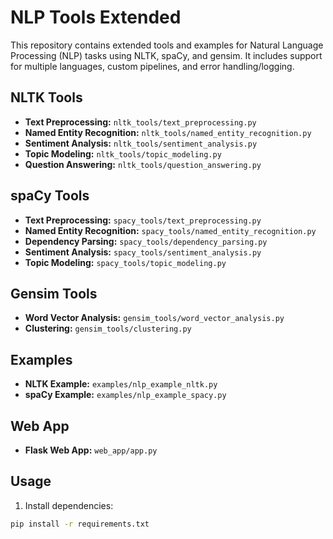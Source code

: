 # NLP Tools Extended

This repository contains extended tools and examples for Natural Language Processing (NLP) tasks using NLTK, spaCy, and gensim. It includes support for multiple languages, custom pipelines, and error handling/logging.

## NLTK Tools

- **Text Preprocessing:** `nltk_tools/text_preprocessing.py`
- **Named Entity Recognition:** `nltk_tools/named_entity_recognition.py`
- **Sentiment Analysis:** `nltk_tools/sentiment_analysis.py`
- **Topic Modeling:** `nltk_tools/topic_modeling.py`
- **Question Answering:** `nltk_tools/question_answering.py`

## spaCy Tools

- **Text Preprocessing:** `spacy_tools/text_preprocessing.py`
- **Named Entity Recognition:** `spacy_tools/named_entity_recognition.py`
- **Dependency Parsing:** `spacy_tools/dependency_parsing.py`
- **Sentiment Analysis:** `spacy_tools/sentiment_analysis.py`
- **Topic Modeling:** `spacy_tools/topic_modeling.py`

## Gensim Tools

- **Word Vector Analysis:** `gensim_tools/word_vector_analysis.py`
- **Clustering:** `gensim_tools/clustering.py`

## Examples

- **NLTK Example:** `examples/nlp_example_nltk.py`
- **spaCy Example:** `examples/nlp_example_spacy.py`

## Web App

- **Flask Web App:** `web_app/app.py`

## Usage

1. Install dependencies:

```bash
pip install -r requirements.txt